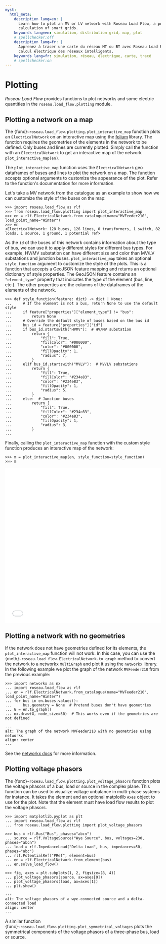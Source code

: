```yaml
---
myst:
  html_meta:
    description lang=en: |
      Learn how to plot an MV or LV network with Roseau Load Flow, a powerful load flow solver for the electrical
      calculation of smart grids.
    keywords lang=en: simulation, distribution grid, map, plot
    # spellchecker:off
    description lang=fr: |
      Apprenez à tracer une carte du réseau MT ou BT avec Roseau Load Flow, solveur d'écoulements de charge pour le
      calcul électrique des réseaux intelligents.
    keywords lang=fr: simulation, réseau, électrique, carte, tracé
    # spellchecker:on
---
```


# Plotting

_Roseau Load Flow_ provides functions to plot networks and some electric quantities in the `roseau.load_flow.plotting`
module.

## Plotting a network on a map

The {func}`~roseau.load_flow.plotting.plot_interactive_map` function plots an `ElectricalNetwork` on an interactive map
using the [folium](https://python-visualization.github.io/folium/latest) library. The function requires the geometries
of the elements in the network to be defined. Only buses and lines are currently plotted. Simply call the function with
an `ElectricalNetwork` to get an interactive map of the network `plot_interactive_map(en)`.

The `plot_interactive_map` function uses the `ElectricalNetwork` geo dataframes of buses and lines to plot the network
on a map. The function accepts optional arguments to customize the appearance of the plot. Refer to the function's
documentation for more information.

Let's take a MV network from the catalogue as an example to show how we can customize the style of the buses on the map:

```pycon
>>> import roseau.load_flow as rlf
>>> from roseau.load_flow.plotting import plot_interactive_map
>>> en = rlf.ElectricalNetwork.from_catalogue(name="MVFeeder210", load_point_name="Winter")
>>> en
<ElectricalNetwork: 128 buses, 126 lines, 0 transformers, 1 switch, 82 loads, 1 source, 1 ground, 1 potential ref>
```

As the `id` of the buses of this network contains information about the type of bus, we can use it to apply different
styles for different bus types. For example, HV/MV substation can have different size and color than MV/LV substations
and junction buses. `plot_interactive_map` takes an optional `style_function` argument to customize the style of the
plots. This is a function that accepts a GeoJSON feature mapping and returns an optional dictionary of style properties.
The GeoJSON feature contains an `"element_type"` property that indicates the type of the element (bus, line, etc.). The
other properties are the columns of the dataframes of the elements of the network.

```pycon
>>> def style_function(feature: dict) -> dict | None:
...     # If the element is not a bus, return None to use the default style
...     if feature["properties"]["element_type"] != "bus":
...         return None
...     # Override the default style of buses based on the bus id
...     bus_id = feature["properties"]["id"]
...     if bus_id.startswith("HVMV"):  # HV/MV substation
...         return {
...             "fill": True,
...             "fillColor": "#000000",
...             "color": "#000000",
...             "fillOpacity": 1,
...             "radius": 7,
...         }
...     elif bus_id.startswith("MVLV"):  # MV/LV substations
...         return {
...             "fill": True,
...             "fillColor": "#234e83",
...             "color": "#234e83",
...             "fillOpacity": 1,
...             "radius": 5,
...         }
...     else:  # Junction buses
...         return {
...             "fill": True,
...             "fillColor": "#234e83",
...             "color": "#234e83",
...             "fillOpacity": 1,
...             "radius": 3,
...         }
...

```

Finally, calling the `plot_interactive_map` function with the custom style function produces an interactive map of the
network:

```pycon
>>> m = plot_interactive_map(en, style_function=style_function)
>>> m
```

<iframe src="../_static/Plotting/MVFeeder210.html" height="500px" width="100%" frameborder="0"></iframe>

## Plotting a network with no geometries

If the network does not have geometries defined for its elements, the `plot_interactive_map` function will not work. In
this case, you can use the {meth}`~roseau.load_flow.ElectricalNetwork.to_graph` method to convert the network to a
networkx `MultiGraph` and plot it using the `networkx` library. In the following example we plot the graph of the
network `MVFeeder210` from the previous example:

```pycon
>>> import networkx as nx
... import roseau.load_flow as rlf
... en = rlf.ElectricalNetwork.from_catalogue(name="MVFeeder210", load_point_name="Winter")
... for bus in en.buses.values():
...     bus.geometry = None  # Pretend buses don't have geometries
... G = en.to_graph()
... nx.draw(G, node_size=50)  # This works even if the geometries are not defined
```

```{image} /_static/Plotting/MVFeeder210_Graph_No_Geometries.png
---
alt: The graph of the network MVFeeder210 with no geometries using networkx
align: center
---
```

See the [networkx docs](https://networkx.org/documentation/stable/tutorial.html#drawing-graphs) for more information.

## Plotting voltage phasors

The {func}`~roseau.load_flow.plotting.plot_voltage_phasors` function plots the voltage phasors of a bus, load or source
in the complex plane. This function can be used to visualize voltage unbalance in multi-phase systems for instance. It
takes the element and an optional matplotlib `Axes` object to use for the plot. Note that the element must have load
flow results to plot the voltage phasors.

```pycon
>>> import matplotlib.pyplot as plt
... import roseau.load_flow as rlf
... from roseau.load_flow.plotting import plot_voltage_phasors

>>> bus = rlf.Bus("Bus", phases="abcn")
... source = rlf.VoltageSource("Wye Source", bus, voltages=230, phases="abcn")
... load = rlf.ImpedanceLoad("Delta Load", bus, impedances=50, phases="abc")
... rlf.PotentialRef("PRef", element=bus)
... en = rlf.ElectricalNetwork.from_element(bus)
... en.solve_load_flow()

>>> fig, axes = plt.subplots(1, 2, figsize=(8, 4))
... plot_voltage_phasors(source, ax=axes[0])
... plot_voltage_phasors(load, ax=axes[1])
... plt.show()
```

```{image} /_static/Plotting/Plot_Voltage_Phasors.png
---
alt: The voltage phasors of a wye-connected source and a delta-connected load
align: center
---
```

A similar function {func}`~roseau.load_flow.plotting.plot_symmetrical_voltages` plots the symmetrical components of the
voltage phasors of a three-phase bus, load or source.
